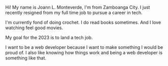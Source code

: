 Hi! My name is Joann L. Monteverde,
I'm from Zamboanga City.
I just recently resigned from my full time job to pursue a career in tech.

I'm currently fond of doing crochet.
I do read books sometimes.
And I love watching feel good movies.

My goal for the 2023 is to land a tech job.

I want to be a web developer because I want to make something I would be proud of. I also like knowing how things work and being a web developer is something like that.
